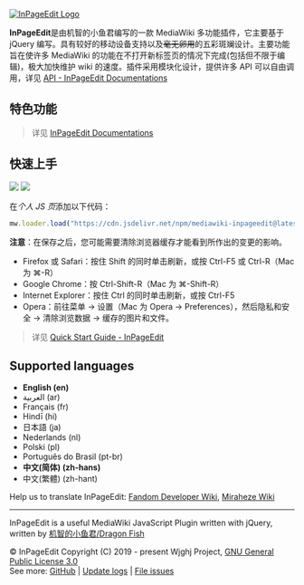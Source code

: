 [![InPageEdit Logo](https://ipe.js.org/images/logo/InPageEdit.png)](https://ipe.js.org/images/logo/InPageEdit.png)

**InPageEdit**是由机智的小鱼君编写的一款 MediaWiki 多功能插件，它主要基于 jQuery 编写。具有较好的移动设备支持以及~~毫无卵用~~的五彩斑斓设计。主要功能旨在使许多 MediaWiki 的功能在不打开新标签页的情况下完成(包括但不限于编辑)，极大加快维护 wiki 的速度。插件采用模块化设计，提供许多 API 可以自由调用，详见 [API - InPageEdit Documentations](https://ipe.js.org/develop/api.html)

## 特色功能

> 详见 [InPageEdit Documentations](https://ipe.js.org/)

## 快速上手

[![](https://data.jsdelivr.com/v1/package/gh/dragon-fish/inpageedit-v2/badge)](https://www.jsdelivr.com/package/gh/dragon-fish/inpageedit-v2)
[![](https://data.jsdelivr.com/v1/package/npm/mediawiki-inpageedit/badge)](https://www.jsdelivr.com/package/npm/mediawiki-inpageedit)

在*个人 JS 页*添加以下代码：

```javascript
mw.loader.load("https://cdn.jsdelivr.net/npm/mediawiki-inpageedit@latest/dist/InPageEdit.min.js");
```

**注意**：在保存之后，您可能需要清除浏览器缓存才能看到所作出的变更的影响。

- Firefox 或 Safari：按住 Shift 的同时单击刷新，或按 Ctrl-F5 或 Ctrl-R（Mac 为 ⌘-R）
- Google Chrome：按 Ctrl-Shift-R（Mac 为 ⌘-Shift-R）
- Internet Explorer：按住 Ctrl 的同时单击刷新，或按 Ctrl-F5
- Opera：前往菜单 → 设置（Mac 为 Opera → Preferences），然后隐私和安全 → 清除浏览数据 → 缓存的图片和文件。

> 详见 [Quick Start Guide - InPageEdit](https://ipe.js.org/guide/install/quick-start.html)

## Supported languages

- **English (en)**
- العربية (ar)
- Français (fr)
- Hindī (hi)
- 日本語 (ja)
- Nederlands (nl)
- Polski (pl)
- Português do Brasil (pt-br)
- ‪**中文(简体)‬ (zh-hans)**
- 中文(繁體)‬ (zh-hant)

Help us to translate InPageEdit: [Fandom Developer Wiki](https://dev.fandom.com/wiki/Special:BlankPage/I18nEdit/InPageEdit-v2), [Miraheze Wiki](https://ipe.miraheze.org/wiki/Special:BlankPage/I18nEdit/InPageEdit-v2)

<hr/>

InPageEdit is a useful MediaWiki JavaScript Plugin written with jQuery, written by [机智的小鱼君/Dragon Fish](https://wjghj.cn/wiki/机智的小鱼君)

© InPageEdit Copyright (C) 2019 - present Wjghj Project, [GNU General Public License 3.0](https://www.gnu.org/licenses/gpl-3.0-standalone.html)<br/>
See more: [GitHub](https://github.com/Dragon-Fish/InPageEdit-v2) | [Update logs](https://ipe.js.org/update/) | [File issues](https://github.com/Dragon-Fish/InPageEdit-v2/issues)
